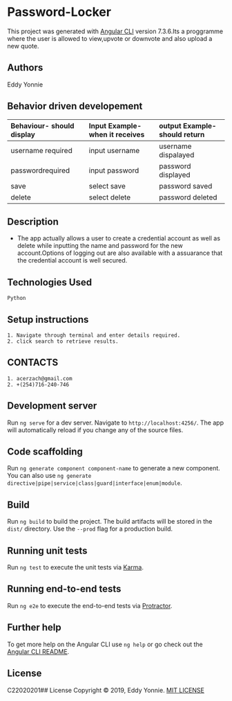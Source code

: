 # Password-Locker

This project was generated with [Angular CLI](https://github.com/angular/angular-cli) version 7.3.6.Its a proggramme where the user is allowed to view,upvote or downvote and also upload a new quote.

## Authors
Eddy Yonnie 

## Behavior driven developement
| Behaviour- should display   | Input Example-when it receives|output Example-should return| 
| :---------------------------| :--------------------------   |:-------------------------- |
| username required           | input username                | username dispalayed        |
| passwordrequired            |  input password               | password displayed         |   
| save                        | select save                   | password saved             |
|  delete                     | select delete                 | password deleted           |

## Description
* The app actually allows a user to create a credential account as well as delete while inputting the name and password for the new account.Options of logging out are also available with a  assuarance that the credential account is well secured.

## Technologies Used
    Python
## Setup instructions
    
    1. Navigate through terminal and enter details required.
    2. click search to retrieve results.  

## CONTACTS
    1. acerzach@gmail.com
    2. +(254)716-240-746


## Development server

Run `ng serve` for a dev server. Navigate to `http://localhost:4256/`. The app will automatically reload if you change any of the source files.

## Code scaffolding

Run `ng generate component component-name` to generate a new component. You can also use `ng generate directive|pipe|service|class|guard|interface|enum|module`.

## Build

Run `ng build` to build the project. The build artifacts will be stored in the `dist/` directory. Use the `--prod` flag for a production build.

## Running unit tests

Run `ng test` to execute the unit tests via [Karma](https://karma-runner.github.io).

## Running end-to-end tests

Run `ng e2e` to execute the end-to-end tests via [Protractor](http://www.protractortest.org/).

## Further help
To get more help on the Angular CLI use `ng help` or go check out the [Angular CLI README](https://github.com/angular/angular-cli/blob/master/README.md).
## License
C22020201## License
Copyright © 2019, Eddy Yonnie. [MIT LICENSE](LICENSE)